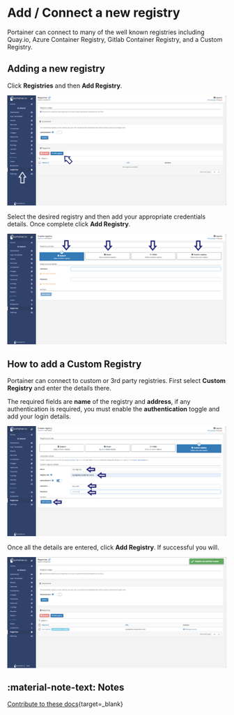 # Add / Connect a new registry


Portainer can connect to many of the well known registries including Quay.io, Azure Container Registry, Gitlab Container Registry, and a Custom Registry.

## Adding a new registry

Click <b>Registries</b> and then <b>Add Registry</b>.

![registries](assets/registry1.png)

Select the desired registry and then add your appropriate credentials details. Once complete click <b>Add Registry</b>.

![registries](assets/registry2.png)

## How to add a Custom Registry

Portainer can connect to custom or 3rd party registries. First select <b>Custom Registry</b> and enter the details there.

The required fields are <b>name</b> of the registry and <b>address</b>, if any authentication is required, you must enable the <b>authentication</b> toggle and add your login details.

![registries](assets/registry3.png)

Once all the details are entered, click <b>Add Registry</b>. If successful you will.

![registries](assets/registry4.png)

## :material-note-text: Notes

[Contribute to these docs](https://github.com/portainer/portainer-docs/blob/master/contributing.md){target=_blank}